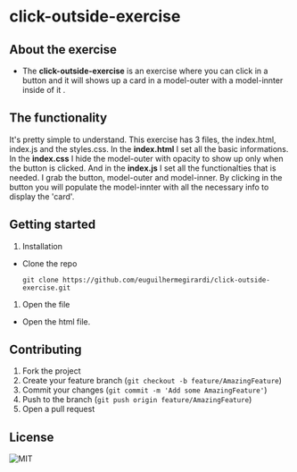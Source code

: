 # click-outside-exercise

## About the exercise

- The **click-outside-exercise** is an exercise where you can click in a button and it will shows up a card in a model-outer with a model-innter inside of it .

## The functionality

It's pretty simple to understand. 
This exercise has 3 files, the index.html, index.js and the styles.css.
In the **index.html** I set all the basic informations.
In the **index.css** I hide the model-outer with opacity to show up only when the button is clicked.
And in the **index.js** I set all the functionalties that is needed. I grab the button, model-outer and model-inner. By clicking in the button you will populate the model-innter with all the necessary info to display the 'card'.

## Getting started

1. Installation

- Clone the repo

      git clone https://github.com/euguilhermegirardi/click-outside-exercise.git
      
1. Open the file

- Open the html file.


## Contributing

1.  Fork the project
2.  Create your feature branch (`git checkout -b feature/AmazingFeature`)
3.  Commit your changes (`git commit -m 'Add some AmazingFeature'`)
4.  Push to the branch (`git push origin feature/AmazingFeature`)
5.  Open a pull request

## License

![MIT](https://img.shields.io/badge/License-MIT-blue.svg)
